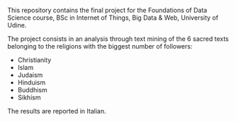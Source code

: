This repository contains the final project for the Foundations of Data Science course, BSc in Internet of Things, Big Data & Web, University of Udine.

The project consists in an analysis through text mining of the 6 sacred texts belonging to the religions with the biggest number of followers:
- Christianity
- Islam
- Judaism
- Hinduism
- Buddhism
- Sikhism

The results are reported in Italian.
